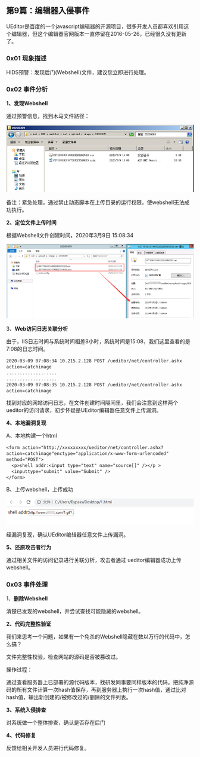 ## 第9篇：编辑器入侵事件

UEditor是百度的一个javascript编辑器的开源项目，很多开发人员都喜欢引用这个编辑器，但这个编辑器官网版本一直停留在2016-05-26，已经很久没有更新了。

### 0x01 现象描述

HIDS预警：发现后门(Webshell)文件，建议您立即进行处理。

### 0x02 事件分析

**1、发现Webshell**

通过预警信息，找到木马文件路径：

![](./image/9-1.png)

备注：紧急处理，通过禁止动态脚本在上传目录的运行权限，使webshell无法成功执行。

**2、定位文件上传时间**

根据Webshell文件创建时间，2020年3月9日 15:08:34 

![](./image/9-2.png)

3、**Web访问日志关联分析**

由于，IIS日志时间与系统时间相差8小时，系统时间是15:08，我们这里查看的是 7:08的日志时间。  

~~~
2020-03-09 07:08:34 10.215.2.128 POST /ueditor/net/controller.ashx action=catchimage
...................
...................
2020-03-09 07:08:35 10.215.2.128 POST /ueditor/net/controller.ashx action=catchimage
~~~

找到对应的网站访问日志，在文件创建时间隔间里，我们会注意到这样两个ueditor的访问请求，初步怀疑是UEditor编辑器任意文件上传漏洞。

**4、本地漏洞复现**

A、本地构建一个html

~~~
<form action="http://xxxxxxxxx/ueditor/net/controller.ashx?action=catchimage"enctype="application/x-www-form-urlencoded"  method="POST">
  <p>shell addr:<input type="text" name="source[]" /></p >
  <inputtype="submit" value="Submit" />
</form>
~~~

B、上传webshell，上传成功

![](./image/9-3.png)

经漏洞复现，确认UEditor编辑器任意文件上传漏洞。

**5、还原攻击者行为**


通过相关文件的访问记录进行关联分析，攻击者通过 ueditor编辑器成功上传webshell。

### 0x03 事件处理

1、**删除Webshell**

清楚已发现的webshell，并尝试查找可能隐藏的webshell。

**2、代码完整性验证**

我们来思考一个问题，如果有一个免杀的Webshell隐藏在数以万行的代码中，怎么搞？

文件完整性校验，检查网站的源码是否被篡改过。

操作过程：

通过查看服务器上已部署的源代码版本，找研发同事要同样版本的代码。把纯净源码的所有文件计算一次hash值保存，再到服务器上执行一次hash值，通过比对hash值，输出新创建的/被修改过的/删除的文件列表。

**3、系统入侵排查**

对系统做一个整体排查，确认是否存在后门

**4、代码修复**

反馈给相关开发人员进行代码修复。

